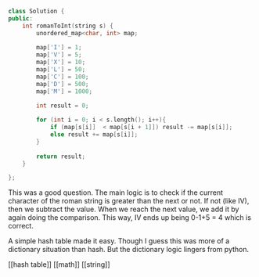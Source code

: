 ```cpp
class Solution {
public:
    int romanToInt(string s) {
        unordered_map<char, int> map;
        
        map['I'] = 1;
        map['V'] = 5;
        map['X'] = 10;
        map['L'] = 50;
        map['C'] = 100;
        map['D'] = 500;
        map['M'] = 1000;
        
        int result = 0;

        for (int i = 0; i < s.length(); i++){
            if (map[s[i]]  < map[s[i + 1]]) result -= map[s[i]];
            else result += map[s[i]];
        }
        
        return result;
    }

};
```

This was a good question. The main logic is to check if the current character of the roman string is greater than the next or not. If not (like IV), then we subtract the value. When we reach the next value, we add it by again doing the comparison. This way, IV ends up being 0-1+5 = 4 which is correct. 

A simple hash table made it easy. Though I guess this was more of a dictionary situation than hash. But the dictionary logic lingers from python.

[[hash table]]
[[math]]
[[string]]